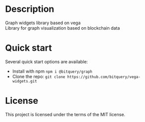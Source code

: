 # Description
Graph widgets library based on vega  
Library for graph visualization based on blockchain data

# Quick start
Several quick start options are available:
* Install with npm `npm i @bitquery/graph`
* Clone the repo: `git clone https://github.com/bitquery/vega-widgets.git`
# License
This project is licensed under the terms of the MIT license.
